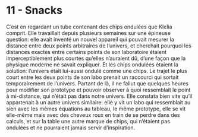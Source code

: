 # 11 - Snacks

C’est en regardant un tube contenant des chips ondulées que Klelia comprit. Elle travaillait depuis plusieurs semaines sur une épineuse question: elle avait inventé un nouvel appareil qui pouvait mesurer la distance entre deux points arbitraires de l’univers, et cherchait pourquoi les distances exactes entre certains points de son laboratoire étaient imperceptiblement plus courtes qu’elles n’auraient dû, d’une façon que la physique moderne ne savait expliquer. Et les chips ondulées étaient la solution: l’univers était lui-aussi ondulé comme une chips. Le trajet le plus court entre les deux points de son labo prenait un raccourci qui sortait temporairement de l’univers. Partant de là, il ne fallut que quelques heures pour modifier son prototype et pouvoir observer à quoi ressemblait le point à mi-distance, qui n’était pas dans notre univers. Elle constata bien vite qu’il appartenait à un autre univers similaire: elle y vit un labo qui ressemblait au sien avec les mêmes équations au tableau, le même prototype, elle se vit elle-même mais avec des cheveux roux en train de se perdre dans des calculs, et sur la table une autre marque de chips, qui n’étaient pas ondulées et ne pourraient jamais servir d’inspiration.
